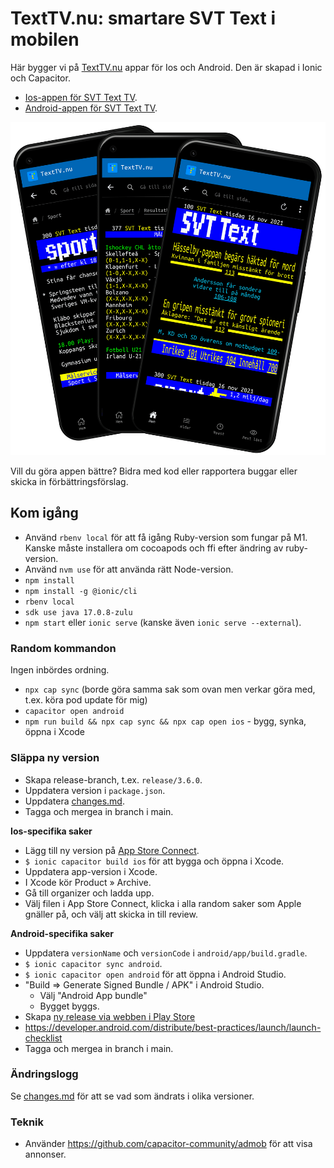 # TextTV.nu: smartare SVT Text i mobilen

Här bygger vi på [TextTV.nu](https://texttv.nu/) appar för Ios och Android.
Den är skapad i Ionic och Capacitor.

- [Ios-appen för SVT Text TV](https://itunes.apple.com/se/app/texttv.nu/id607998045).
- [Android-appen för SVT Text TV](https://play.google.com/store/apps/details?id=com.mufflify.TextTVnu2).

<img src="src/images/android-app-screenshot.png" width="640" alt="Skärmdump av appen" />

Vill du göra appen bättre? Bidra med kod eller rapportera buggar eller skicka in förbättringsförslag.

## Kom igång

- Använd `rbenv local` för att få igång Ruby-version som fungar på M1. Kanske måste installera om cocoapods och ffi efter ändring av ruby-version.
- Använd `nvm use` för att använda rätt Node-version.
- `npm install`
- `npm install -g @ionic/cli`
- `rbenv local`
- `sdk use java 17.0.8-zulu`
- `npm start` eller `ionic serve` (kanske även `ionic serve --external`).

### Random kommandon

Ingen inbördes ordning.

- `npx cap sync` (borde göra samma sak som ovan men verkar göra med, t.ex. köra pod update för mig)
- `capacitor open android`
- `npm run build && npx cap sync && npx cap open ios` - bygg, synka, öppna i Xcode

### Släppa ny version

- Skapa release-branch, t.ex. `release/3.6.0`.
- Uppdatera version i `package.json`.
- Uppdatera [changes.md](changes.md).
- Tagga och mergea in branch i main.

**Ios-specifika saker**

- Lägg till ny version på [App Store Connect](https://appstoreconnect.apple.com/apps/607998045/appstore/).
- `$ ionic capacitor build ios` för att bygga och öppna i Xcode.
- Uppdatera app-version i Xcode.
- I Xcode kör Product » Archive.
- Gå till organizer och ladda upp.
- Välj filen i App Store Connect, klicka i alla random saker som Apple gnäller på, och välj att skicka in till review.

**Android-specifika saker**

- Uppdatera `versionName` och `versionCode` i `android/app/build.gradle`.
- `$ ionic capacitor sync android`.
- `$ ionic capacitor open android` för att öppna i Android Studio.
- "Build => Generate Signed Bundle / APK" i Android Studio.
  - Välj "Android App bundle"
  - Bygget byggs.
- Skapa [ny release via webben i Play Store](https://play.google.com/console/u/0/developers/5182370220927018066/app/4974731206804873917/tracks/production)
- https://developer.android.com/distribute/best-practices/launch/launch-checklist
- Tagga och mergea in branch i main.

### Ändringslogg

Se [changes.md](changes.md) för att se vad som ändrats i olika versioner.

### Teknik

- Använder https://github.com/capacitor-community/admob för att visa annonser.
